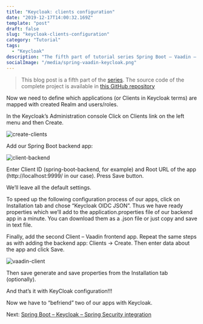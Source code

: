 ```yaml
---
title: "Keycloak: clients configuration"
date: "2019-12-17T14:00:32.169Z"
template: "post"
draft: false
slug: "keycloak-clients-configuration"
category: "Tutorial"
tags:
  - "Keycloak"
description: "The fifth part of tutorial series Spring Boot – Vaadin – Keycloak – Spring Security Integration."
socialImage: "/media/spring-vaadin-keycloak.png"
---
```


> This blog post is a fifth part of the [series](https://ramonak.io/posts/spring-boot-vaadin-keycloak-spring-security-integration).
> The source code of the complete project is available in <a href="https://github.com/KaterinaLupacheva/spring-boot-vaadin-keycloak-demo" target="_blank">this GitHub repository</a>

Now we need to define which applications (or Clients in Keycloak terms) are mapped with created Realm and users/roles. 

In the Keycloak’s Administration console Click on Clients link on the left menu and then Create.

![create-clients](/posts/Vaadin-KeyCloak/create-clients.jpg)

Add our Spring Boot backend app:

![client-backend](/posts/Vaadin-KeyCloak/client-backend.JPG)

Enter Client ID (spring-boot-backend, for example) and Root URL of the app (http://localhost:9999/ in our case). Press Save button.

We’ll leave all the default settings. 

To speed up the following configuration process of our apps, click on Installation tab and chose “Keycloak OIDC JSON”.  Thus we have ready properties which we’ll add to the application.properties file of our backend app in a minute. You can download them as a .json file or just copy and save in text file. 

Finally, add the second Client – Vaadin frontend app. Repeat the same steps as with adding the backend app: Clients -> Create. Then enter data about the app and click Save.

![vaadin-client](/posts/Vaadin-KeyCloak/vaadin-client.JPG)

Then save generate and save properties from the Installation tab (optionally).

And that’s it with KeyCloak configuration!!!

Now we have to “befriend” two of our apps with Keycloak.

Next: [Spring Boot – Keycloak – Spring Security integration](/posts/spring-boot–keycloak-spring-security-integration)